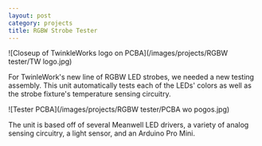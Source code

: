 ```yaml
---
layout: post
category: projects
title: RGBW Strobe Tester
---
```

![Closeup of TwinkleWorks logo on PCBA](/images/projects/RGBW tester/TW logo.jpg)

For TwinleWork's new line of RGBW LED strobes, we needed a new testing assembly. This unit automatically tests each of the LEDs' colors as well as the strobe fixture's temperature sensing circuitry.<!--more-->

![Tester PCBA](/images/projects/RGBW tester/PCBA wo pogos.jpg)

The unit is based off of several Meanwell LED drivers, a variety of analog sensing circuitry, a light sensor, and an Arduino Pro Mini.